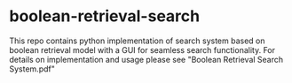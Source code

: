 # boolean-retrieval-search
This repo contains python implementation of search system based on boolean retrieval model with a GUI for seamless search functionality.
For details on implementation and usage please see "Boolean Retrieval Search System.pdf"
